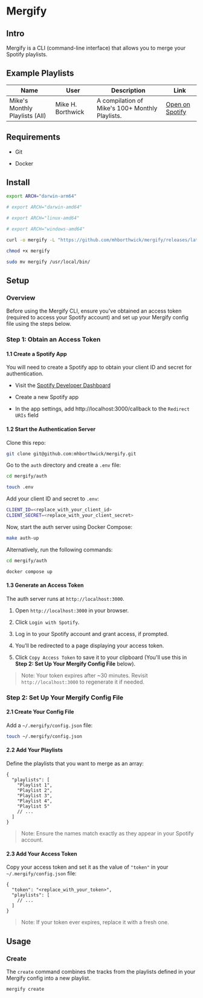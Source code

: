 # Mergify

## Intro

Mergify is a CLI (command-line interface) that allows you to merge your Spotify playlists.

## Example Playlists

| Name                           | User              | Description                                     | Link                                                                                            |
| ------------------------------ | ----------------- | ----------------------------------------------- | ----------------------------------------------------------------------------------------------- |
| Mike's Monthly Playlists (All) | Mike H. Borthwick | A compilation of Mike's 100+ Monthly Playlists. | [Open on Spotify](https://open.spotify.com/playlist/4ID9qCTCaBebwOkMFgFd1o?si=e7e04f8a7a4344ba) |

## Requirements

- Git

- Docker

## Install

```sh
export ARCH="darwin-arm64"

# export ARCH="darwin-amd64"

# export ARCH="linux-amd64"

# export ARCH="windows-amd64"

curl -o mergify -L "https://github.com/mhborthwick/mergify/releases/latest/download/mergify-${ARCH}"

chmod +x mergify

sudo mv mergify /usr/local/bin/
```

## Setup

### Overview

Before using the Mergify CLI, ensure you've obtained an access token (required to access your Spotify account) and set up your Mergify config file using the steps below.

### Step 1: Obtain an Access Token

#### 1.1 Create a Spotify App

You will need to create a Spotify app to obtain your client ID and secret for authentication.

- Visit the [Spotify Developer Dashboard](https://developer.spotify.com/dashboard)

- Create a new Spotify app

- In the app settings, add http://localhost:3000/callback to the `Redirect URIs` field

#### 1.2 Start the Authentication Server

Clone this repo:

```sh
git clone git@github.com:mhborthwick/mergify.git
```

Go to the `auth` directory and create a `.env` file:

```sh
cd mergify/auth

touch .env
```

Add your client ID and secret to `.env`:

```sh
CLIENT_ID=<replace_with_your_client_id>
CLIENT_SECRET=<replace_with_your_client_secret>
```

Now, start the auth server using Docker Compose:

```sh
make auth-up
```

Alternatively, run the following commands:

```sh
cd mergify/auth

docker compose up
```

#### 1.3 Generate an Access Token

The auth server runs at `http://localhost:3000`.

1. Open `http://localhost:3000` in your browser.

1. Click `Login with Spotify`.

1. Log in to your Spotify account and grant access, if prompted.

1. You’ll be redirected to a page displaying your access token.

1. Click `Copy Access Token` to save it to your clipboard (You'll use this in **Step 2: Set Up Your Mergify Config File** below).

> Note: Your token expires after ~30 minutes. Revisit `http://localhost:3000` to regenerate it if needed.

### Step 2: Set Up Your Mergify Config File

#### 2.1 Create Your Config File

Add a `~/.mergify/config.json` file:

```sh
touch ~/.mergify/config.json
```

#### 2.2 Add Your Playlists

Define the playlists that you want to merge as an array:

```jsonc
{
  "playlists": [
    "Playlist 1",
    "Playlist 2",
    "Playlist 3",
    "Playlist 4",
    "Playlist 5"
    // ...
  ]
}
```

> Note: Ensure the names match exactly as they appear in your Spotify account.

#### 2.3 Add Your Access Token

Copy your access token and set it as the value of `"token"` in your `~/.mergify/config.json` file:

```jsonc
{
  "token": "<replace_with_your_token>",
  "playlists": [
    // ...
  ]
}
```

> Note: If your token ever expires, replace it with a fresh one.

## Usage

### Create

The `create` command combines the tracks from the playlists defined in your Mergify config into a new playlist.

```sh
mergify create
```
